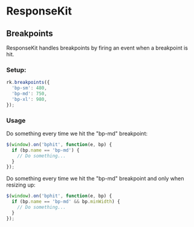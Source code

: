 # ResponseKit

## Breakpoints

ResponseKit handles breakpoints by firing an event when a breakpoint is hit. 

### Setup:
```javascript
rk.breakpoints({
  'bp-sm': 480,
  'bp-md': 750,      
  'bp-xl': 980,
});
```

### Usage 

Do something every time we hit the "bp-md" breakpoint: 

```javascript
$(window).on('bphit', function(e, bp) {
  if (bp.name == 'bp-md') {
    // Do something...
  }
});
```

Do something every time we hit the "bp-md" breakpoint and only when resizing up:

```javascript
$(window).on('bphit', function(e, bp) {
  if (bp.name == 'bp-md' && bp.minWidth) {
    // Do something...
  }
});
```
